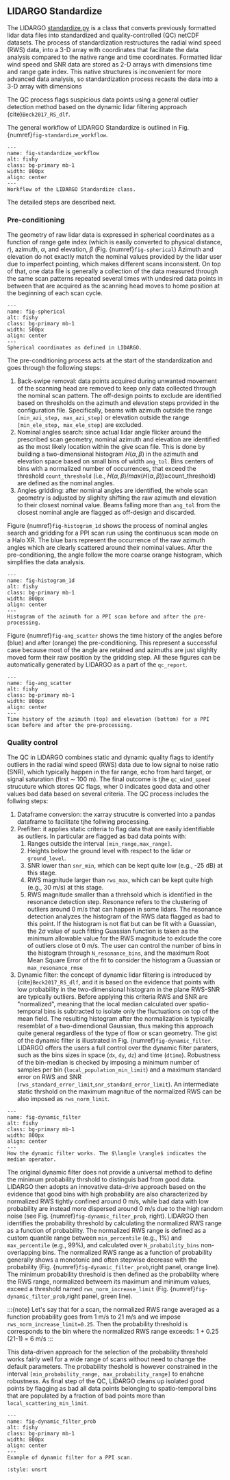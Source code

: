 ## LIDARGO Standardize

The LIDARGO [standardize.py](https://github.com/StefanoWind/FIEXTA/blob/main/lidargo/standardize.py) is a class that converts previously formatted lidar data files into standardized and quality-controlled (QC) netCDF datasets. The process of standardization restructures the radial wind speed (RWS) data, into a 3-D array with coordinates that facilitate the data analysis compared to the native range and time coordinates. Formatted lidar wind speed and SNR data are stored as 2-D arrays with dimensions time and range gate index. This native structures is inconvenient for more advanced data analysis, so standardization process recasts the data into a 3-D array with dimensions 

The QC process flags suspicious data points using a general outlier detection method based on the dynamic lidar filtering approach {cite}`Beck2017_RS_dlf`.

The general workflow of LIDARGO Standardize is outlined in Fig. {numref}`fig-standardize_workflow`.

```{figure} ./figures/standardize_workflow.png
---
name: fig-standardize_workflow
alt: fishy
class: bg-primary mb-1
width: 800px
align: center
---
Workflow of the LIDARGO Standardize class.
```

The detailed steps are described next.

### Pre-conditioning
The geometry of raw lidar data is expressed in spherical coordinates as a function of range gate index (which is easily converted to physical distance, $r$), azimuth, $\alpha$, and elevation, $\beta$ (Fig. {numref}`fig-spherical`) Azimuth and elevation do not exactly match the nominal values provided by the lidar user due to imperfect pointing, which makes different scans inconsistent. On top of that, one data file is generally a collection of the data measured through the same scan patterns repeated several times with undesired data points in between that are acquired as the scanning head moves to home position at the beginning of each scan cycle.

```{figure} ./figures/spherical.png
---
name: fig-spherical
alt: fishy
class: bg-primary mb-1
width: 500px
align: center
---
Spherical coordinates as defined in LIDARGO.
```

The pre-conditioning process acts at the start of the standardization and goes through the following steps:
1. Back-swipe removal: data points acquired during unwanted movement of the scanning head are removed to keep only data collected through the nominal scan pattern. The off-design points to exclude are identified based on thresholds on the azimuth and elevation steps provided in the configuration file. Specifically, beams with azimuth outside the range `[min_azi_step, max_azi_step]` or elevation outside the range `[min_ele_step, max_ele_step]` are excluded.
2. Nominal angles search: since actual lidar angle flicker around the prescribed scan geometry, nominal azimuth and elevation are identified as the most likely location within the give scan file. This is done by building a two-dimensional histogram $H(\alpha,\beta)$ in the azimuth and elevation space based on small bins of width `ang_tol`. Bins centers of bins with a normalized number of occurrences, that exceed the threshold `count_threshold` (i.e., $H(\alpha,\beta)/max(H(\alpha,\beta))\geq$count_threshold) are defined as the nominal angles. 
3. Angles gridding: after nominal angles are identified, the whole scan geometry is adjusted by slighlty shifting the raw azimuth and elevation to their closest nominal value. Beams falling more than `ang_tol` from the closest nominal angle are flagged as off-design and discarded.

Figure {numref}`fig-histogram_1d` shows the process of nominal angles search and gridding for a PPI scan run using the continuous scan mode on a Halo XR. The blue bars represent the occurrence of the raw azimuth angles which are clearly scattered around their nominal values. After the pre-conditioning, the angle follow the more coarse orange histogram, which simplifies the data analysis. 

```{figure} ./figures/rt1.lidar.z02.b0.20230830.063004.user5.awaken.meand.angHist.png
---
name: fig-histogram_1d
alt: fishy
class: bg-primary mb-1
width: 800px
align: center
---
Histogram of the azimuth for a PPI scan before and after the pre-processing.
```

Figure {numref}`fig-ang_scatter` shows the time history of the angles before (blue) and after (orange) the pre-conditioning. This represent a successful case because most of the angle are retained and azimuths are just slighlty moved form their raw position by the gridding step. All these figures can be automatically generated by LIDARGO as a part of the `qc_report`. 

```{figure} ./figures/rt1.lidar.z02.b0.20230830.063004.user5.awaken.meand.angScatter.png
---
name: fig-ang_scatter
alt: fishy
class: bg-primary mb-1
width: 800px
align: center
---
Time history of the azimuth (top) and elevation (bottom) for a PPI scan before and after the pre-processing.
```
 ### Quality control
 The QC in LIDARGO combines static and dynamic quality flags to identify outliers in the radial wind speed (RWS) data due to low signal to noise ratio (SNR), which typically happen in the far range, echo from hard target, or signal saturation (first $\sim$ 100 m). The final outcome is tjhe `qc_wind_speed` strucuture which stores QC flags, wher 0 indicates good data and other values bad data based on several criteria. The QC process includes the follwing steps:
 1. Dataframe conversion: the xarray strucutre is converted into a pandas dataframe to facilitate tjhe follwing processing.
 2. Prefilter: it applies static criteria to flag data that are easily identifiable as outliers. In particular are flagged as bad data points with:
    1. Ranges outside the interval `[min_range,max_range]`.
    2. Heights below the ground level with respect to the lidar or `ground_level`.
    3. SNR lower than `snr_min`, which can be kept quite low (e.g., -25 dB) at this stage.
    4. RWS magnitude larger than `rws_max`, which can be kept quite high (e.g., 30 m/s) at this stage.
    5. RWS magnitude smaller than a threhsold which is identified in the resonance detection step. Resonance refers to the clustering of outliers around 0 m/s that can happen in some lidars. The resonance detection analyzes the histogram of the RWS data flagged as bad to this point. If the histogram is not flat but can be fit with a Guassian, the $2\sigma$ value of such fitting Guassian function is taken as the minimum allowable value for the RWS magnitude to exlcude the core of outliers close ot 0 m/s. The user can control the number of bins in the histogram through `N_resonance_bins`, and the maximum Root Mean Square Error of the fit to consider the histogram a Guassian or `max_resonance_rmse`
3. Dynamic filter: the concept of dynamic lidar filtering is introduced by {cite}`Beck2017_RS_dlf`, and it is based on the evidence that points with low probability in the two-dimensional histogram in the plane RWS-SNR are typically outliers. Before applying this criteria RWS and SNR are "normalized", meaning that the local median calculated over spatio-temporal bins is subtracted to isolate only the fluctuations on top of the mean field. The resulting histogram after the normalization is typically resemblat of a two-dimendional Gaussian, thus making this approach quite general regardless of the type of flow or scan geometry. The gist of the dynamic filter is illustrated in Fig. {numref}`fig-dynamic_filter`. LIDARGO offers the users a full control over the dynamic filter paraters, such as the bins sizes in space (`dx`, `dy`, `dz`) and time (`dtime`). Robustness of the bin-median is checked by imposing a minimum number of samples per bin (`local_population_min_limit`) and a maximum standard error on RWS and SNR (`rws_standard_error_limit`,`snr_standard_error_limit`). An intermediate static thrshold on the maximum magnitue of the normalized RWS can be also imposed as `rws_norm_limit`.


```{figure} ./figures/dynamic_filter.png
---
name: fig-dynamic_filter
alt: fishy
class: bg-primary mb-1
width: 800px
align: center
---
How the dynamic filter works. The $\langle \rangle$ indicates the median operator. 
```
  The original dynamic filter does not provide a universal method to define the minimum probability thrshold to distinguis bad from good data. LIDARGO then adopts an innovative data-drive approach based on the evidence that good bins with high probability are also characterized by normalized RWS tightly confined around 0 m/s, while bad data with low probability are instead more dispersed around 0 m/s due to the high random noise (see Fig. {numref}`fig-dynamic_filter_prob`, right). LIDARGO then identifies the probability threshold by calculating the normalized RWS range as a function of probability. The normalized RWS range is defined as a custom quantile range between `min_percentile` (e.g., 1%) and `max_percentile` (e.g., 99%), and calculated over `N_probability_bins` non-overlapping bins. The normalized RWS range as a function of probability generally shows a monotonic and often stepwise decrease with the probability (Fig. {numref}`fig-dynamic_filter_prob`,right panel, orange line). The minimum probability threshold is then defined as the probability where the RWS range, normalized betweem its maximum and minimum values, exceed a threshold named `rws_norm_increase_limit` (Fig. {numref}`fig-dynamic_filter_prob`,right panel, green line).

:::{note}
Let's say that for a scan, the normalized RWS range averaged as a function probability goes from 1 m/s to 21 m/s and we impose `rws_norm_increase_limit=0.25`. Then the probability threshold is corresponds to the bin where the normalized RWS range exceeds:
1 + 0.25 (21-1) = 6 m/s
:::

This data-driven approach for the selection of the probability threshold works fairly well for a wide range of scans without need to change the default parameters. The probability theshold is however constrained in the interval `[min_probability_range, max_probability_range]` to enahcne robustness. As final step of the QC, LIDARGO cleans up isolated good points by flagging as bad all data points belonging to spatio-temporal bins that are populated by a fraction of bad points more than `local_scattering_min_limit`.


```{figure} ./figures/rt1.lidar.z02.b0.20230830.063004.user5.awaken.meand.probability.png
---
name: fig-dynamic_filter_prob
alt: fishy
class: bg-primary mb-1
width: 800px
align: center
---
Example of dynamic filter for a PPI scan.
```




```{bibliography}
:style: unsrt
```

